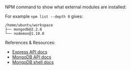 NPM command to show what external modules are installed:

For example `npm list --depth 0` gives:

```
/home/ubuntu/workspace
├── mongodb@2.2.6
└── nodemon@1.10.0
```

References & Resources:

* [Express API docs](http://expressjs.com/en/4x/api.html)
* [MongoDB API docs](http://mongodb.github.io/node-mongodb-native/2.2/api/)
* [MongoDB shell docs](https://docs.mongodb.com/manual/crud/)